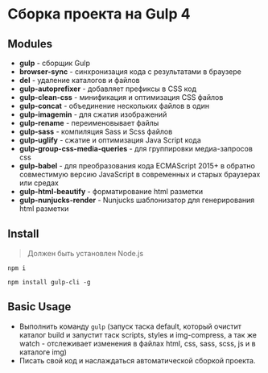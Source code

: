 # Сборка проекта на Gulp 4

## Modules
-  **gulp** - cборщик Gulp
-  **browser-sync** - cинхронизация кода с результатами в браузере
-  **del** - удаление каталогов и файлов
-  **gulp-autoprefixer** - добавляет префиксы в CSS код
-  **gulp-clean-css** - минификация и оптимизация CSS файлов
-  **gulp-concat** - объединение нескольких файлов в один
-  **gulp-imagemin**  - для сжатия изображений
-  **gulp-rename** - переименовывает файлы
-  **gulp-sass** - компиляция Sass и Scss файлов
-  **gulp-uglify** - сжатие и оптимизация Java Script кода
-  **gulp-group-css-media-queries** - для группировки медиа-запросов css
-  **gulp-babel** - для преобразования кода ECMAScript 2015+ в обратно совместимую версию JavaScript в современных и старых браузерах или средах
-  **gulp-html-beautify** - форматирование html разметки
-  **gulp-nunjucks-render** - Nunjucks шаблонизатор для генерирования html разметки


## Install
> Должен быть установлен Node.js

```npm i```

```npm install gulp-cli -g```


## Basic Usage

- Выполнить команду `gulp` (запуск таска default, который очистит каталог build и запустит таск scripts, styles и img-compress, а так же watch - отслеживает изменения в файлах html, css, sass, scss, js и в каталоге img)
- Писать свой код и наслаждаться автоматической сборкой проекта.